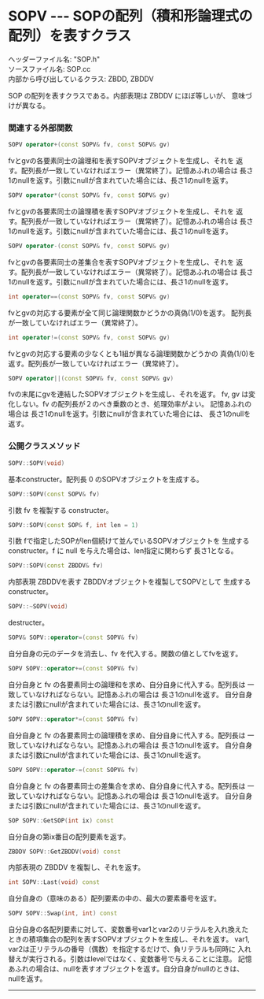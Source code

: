 # SOPV  --- SOPの配列（積和形論理式の配列）を表すクラス

ヘッダーファイル名: "SOP.h"  
ソースファイル名: SOP.cc  
内部から呼び出しているクラス: ZBDD, ZBDDV

SOP の配列を表すクラスである。内部表現は ZBDDV にほぼ等しいが、
意味づけが異なる。

### 関連する外部関数

```cpp
SOPV operator+(const SOPV& fv, const SOPV& gv)
```

fvとgvの各要素同士の論理和を表すSOPVオブジェクトを生成し、それを
返す。配列長が一致していなければエラー（異常終了）。記憶あふれの場合は 
長さ1のnullを返す。引数にnullが含まれていた場合には、長さ1のnullを返す。

```cpp
SOPV operator*(const SOPV& fv, const SOPV& gv)
```

fvとgvの各要素同士の論理積を表すSOPVオブジェクトを生成し、それを
返す。配列長が一致していなければエラー（異常終了）。記憶あふれの場合は 
長さ1のnullを返す。引数にnullが含まれていた場合には、長さ1のnullを返す。

```cpp
SOPV operator-(const SOPV& fv, const SOPV& gv)
```

fvとgvの各要素同士の差集合を表すSOPVオブジェクトを生成し、それを
返す。配列長が一致していなければエラー（異常終了）。記憶あふれの場合は 
長さ1のnullを返す。引数にnullが含まれていた場合には、長さ1のnullを返す。

```cpp
int operator==(const SOPV& fv, const SOPV& gv)
```

fvとgvの対応する要素が全て同じ論理関数かどうかの真偽(1/0)を返す。
配列長が一致していなければエラー（異常終了）。

```cpp
int operator!=(const SOPV& fv, const SOPV& gv)
```

fvとgvの対応する要素の少なくとも1組が異なる論理関数かどうかの
真偽(1/0)を返す。配列長が一致していなければエラー（異常終了）。

```cpp
SOPV operator||(const SOPV& fv, const SOPV& gv)
```

fvの末尾にgvを連結したSOPVオブジェクトを生成し、それを返す。
fv, gv は変化しない。fv の配列長が２のべき乗数のとき、処理効率がよい。
記憶あふれの場合は 長さ1のnullを返す。引数にnullが含まれていた場合には、
長さ1のnullを返す。

### 公開クラスメソッド

```cpp
SOPV::SOPV(void)
```

基本constructer。配列長 0 のSOPVオブジェクトを生成する。

```cpp
SOPV::SOPV(const SOPV& fv)
```

引数 fv を複製する constructer。

```cpp
SOPV::SOPV(const SOP& f, int len = 1)
```

引数 fで指定したSOPがlen個続けて並んでいるSOPVオブジェクトを
生成するconstructer。f に null を与えた場合は、len指定に関わらず
長さ1となる。

```cpp
SOPV::SOPV(const ZBDDV& fv)
```

内部表現 ZBDDVを表す ZBDDVオブジェクトを複製してSOPVとして
生成するconstructer。

```cpp
SOPV::~SOPV(void)
```

destructer。

```cpp
SOPV& SOPV::operator=(const SOPV& fv)
```

自分自身の元のデータを消去し、fv を代入する。関数の値としてfvを返す。

```cpp
SOPV SOPV::operator+=(const SOPV& fv)
```

自分自身と fv の各要素同士の論理和を求め、自分自身に代入する。配列長は
一致していなければならない。記憶あふれの場合は 長さ1のnullを返す。
自分自身または引数にnullが含まれていた場合には、長さ1のnullを返す。

```cpp
SOPV SOPV::operator*=(const SOPV& fv)
```

自分自身と fv の各要素同士の論理積を求め、自分自身に代入する。配列長は
一致していなければならない。記憶あふれの場合は 長さ1のnullを返す。
自分自身または引数にnullが含まれていた場合には、長さ1のnullを返す。

```cpp
SOPV SOPV::operator-=(const SOPV& fv)
```

自分自身と fv の各要素同士の差集合を求め、自分自身に代入する。配列長は
一致していなければならない。記憶あふれの場合は 長さ1のnullを返す。
自分自身または引数にnullが含まれていた場合には、長さ1のnullを返す。

```cpp
SOP SOPV::GetSOP(int ix) const
```

自分自身の第ix番目の配列要素を返す。

```cpp
ZBDDV SOPV::GetZBDDV(void) const 
```

内部表現の ZBDDV を複製し、それを返す。

```cpp
int SOPV::Last(void) const 
```

自分自身の（意味のある）配列要素の中の、最大の要素番号を返す。

```cpp
SOPV SOPV::Swap(int, int) const 
```

自分自身の各配列要素に対して、変数番号var1とvar2のリテラルを入れ換えた
ときの積項集合の配列を表すSOPVオブジェクトを生成し、それを返す。
var1, var2は正リテラルの番号（偶数）を指定するだけで、負リテラルも同時に
入れ替えが実行される。引数はlevelではなく、変数番号で与えることに注意。
記憶あふれの場合は、nullを表すオブジェクトを返す。自分自身がnullのときは、
nullを返す。

---

